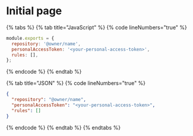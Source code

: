 # Initial page

{% tabs %}
{% tab title="JavaScript" %}
{% code lineNumbers="true" %}
```javascript
module.exports = {
  repository: '@owner/name',
  personalAccessToken: '<your-personal-access-token>',
  rules: [],
};
```
{% endcode %}
{% endtab %}

{% tab title="JSON" %}
{% code lineNumbers="true" %}
```json
{
  "repository": "@owner/name",
  "personalAccessToken": "<your-personal-access-token>",
  "rules": []
}
```
{% endcode %}
{% endtab %}
{% endtabs %}
